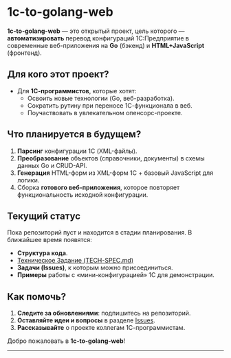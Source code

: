 # 1c-to-golang-web

**1c-to-golang-web** — это открытый проект, цель которого — **автоматизировать** перевод конфигураций 1С:Предприятие в современные веб-приложения на **Go** (бэкенд) и **HTML+JavaScript** (фронтенд). 

## Для кого этот проект?

- Для **1С-программистов**, которые хотят:
  - Освоить новые технологии (Go, веб-разработка).
  - Сократить рутину при переносе 1С-функционала в веб.
  - Поучаствовать в увлекательном опенсорс-проекте.

## Что планируется в будущем?

1. **Парсинг** конфигурации 1С (XML-файлы).
2. **Преобразование** объектов (справочники, документы) в схемы данных Go и CRUD-API.
3. **Генерация** HTML-форм из XML-форм 1С + базовый JavaScript для логики.
4. Сборка **готового веб-приложения**, которое повторяет функциональность исходной конфигурации.

## Текущий статус

Пока репозиторий пуст и находится в стадии планирования. В ближайшее время появятся:
- **Структура кода**.
- [Техническое Задание (TECH-SPEC.md)](./docs/TECH-SPEC.md)
- **Задачи (Issues)**, к которым можно присоединиться.
- **Примеры** работы с «мини-конфигурацией» 1С для демонстрации.

## Как помочь?

1. **Следите за обновлениями**: подпишитесь на репозиторий.
2. **Оставляйте идеи и вопросы** в разделе [Issues](../../issues).
3. **Рассказывайте** о проекте коллегам 1С-программистам.

Добро пожаловать в **1c-to-golang-web**!

---
